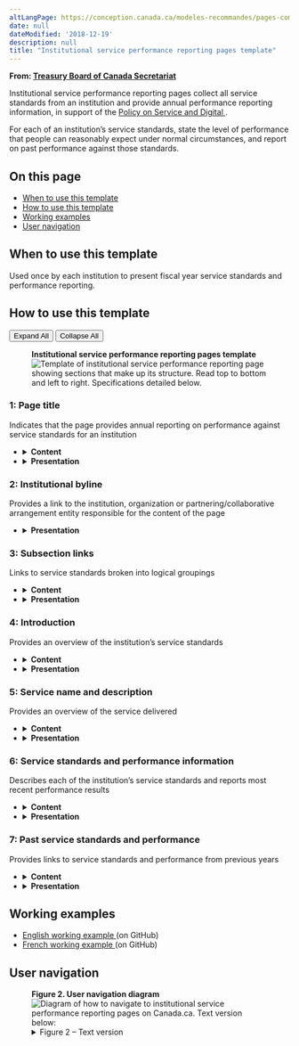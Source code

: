 ```yaml
---
altLangPage: https://conception.canada.ca/modeles-recommandes/pages-comptes-rendu-rendement-services-insitutionnels.html
date: null
dateModified: '2018-12-19'
description: null
title: "Institutional service performance reporting pages template"
---
```



<div>
 <p class="gc-byline">
  <strong>
   From:
   <a href="https://www.canada.ca/en/treasury-board-secretariat.html">
    Treasury
						Board of Canada Secretariat
   </a>
  </strong>
 </p>
 <section>
  <p>
   Institutional service performance reporting pages collect all service standards from an institution and
					provide annual performance reporting information, in support of the
   <a href="https://www.tbs-sct.gc.ca/pol/doc-eng.aspx?id=32603">
    Policy on Service and Digital
   </a>
   .
  </p>
  <p>
   For each of an institution’s service standards, state the level of performance that people can reasonably
					expect under normal circumstances, and report on past performance against those standards.
  </p>
  <section>
   <h2>
    On this page
   </h2>
   <ul>
    <li>
     <a href="#use">
      When to use this template
     </a>
    </li>
    <li>
     <a href="#specifications">
      How to use this template
     </a>
    </li>
    <li>
     <a href="#examples">
      Working examples
     </a>
    </li>
    <li>
     <a href="#navigation">
      User navigation
     </a>
    </li>
   </ul>
  </section>
  <section>
   <h2 id="use">
    When to use this template
   </h2>
   <p>
    Used once by each institution to present fiscal year service standards and performance reporting.
   </p>
  </section>
  <section>
   <h2 id="specifications">
    How to use this template
   </h2>
   <div class="btn-group mrgn-bttm-sm">
    <button class="btn btn-default wb-toggle" data-toggle='{"selector": "details", "parent": "#template-elements", "type": "on"}' type="button">
     Expand
							All
    </button>
    <button class="btn btn-default wb-toggle" data-toggle='{"selector": "details", "parent": "#template-elements", "type": "off"}' type="button">
     Collapse
							All
    </button>
   </div>
   <div class="row">
    <div class="col-lg-6 pull-right">
     <figure class="mrgn-bttm-lg">
      <figcaption class="text-center">
       <b>
        Institutional service performance reporting pages template
       </b>
      </figcaption>
      <img alt="Template of institutional service performance reporting page showing sections that make up its structure. Read top to bottom and left to right. Specifications detailed below." class="full-width" src="../images/service-standards-page-en.jpg"/>
     </figure>
    </div>
    <div class="col-lg-6 pull-left">
     <section id="template-elements">
      <section>
       <h3>
        1: Page title
       </h3>
       <p>
        Indicates that the page provides annual reporting on performance against service standards for an
										institution
       </p>
       <ul class="list-unstyled">
        <li id="element1">
         <details class="mrgn-bttm-sm">
          <summary class="wb-toggle" data-toggle='{"print":"on"}'>
           <strong>
            Content
           </strong>
          </summary>
          <ul>
           <li>
            Title is: [institution name] service performance reporting for fiscal year [year] to
														[year]
           </li>
          </ul>
         </details>
        </li>
        <li id="element2">
         <details class="mrgn-bttm-sm">
          <summary class="wb-toggle" data-toggle='{"print":"on"}'>
           <strong>
            Presentation
           </strong>
          </summary>
          <ul>
           <li>
            must be a unique H1
           </li>
           <li>
            must be the first element on the page
           </li>
          </ul>
         </details>
        </li>
       </ul>
      </section>
      <section>
       <h3>
        2: Institutional byline
       </h3>
       <p>
        Provides a link to the institution, organization or partnering/collaborative arrangement entity
										responsible for the content of the page
       </p>
       <ul class="list-unstyled">
        <li id="element4">
         <details class="mrgn-bttm-sm">
          <summary class="wb-toggle" data-toggle='{"print":"on"}'>
           <strong>
            Presentation
           </strong>
          </summary>
          <ul>
           <li>
            use the
            <a href="../common-design-patterns/institutional-byline.html">
             Institutional
															byline
            </a>
            pattern
           </li>
          </ul>
         </details>
        </li>
       </ul>
      </section>
      <section>
       <h3>
        3: Subsection links
       </h3>
       <p>
        Links to service standards broken into logical groupings
       </p>
       <ul class="list-unstyled">
        <li id="element5">
         <details class="mrgn-bttm-sm">
          <summary class="wb-toggle" data-toggle='{"print":"on"}'>
           <strong>
            Content
           </strong>
          </summary>
          <ul>
           <li>
            use this component when there is a large number of service standards being reported on
           </li>
           <li>
            group subsections logically (for example, by service delivery channel, volume, or type of
														service)
           </li>
           <li>
            the text of each link must exactly match the text of the associated heading
           </li>
          </ul>
         </details>
        </li>
        <li id="element6">
         <details class="mrgn-bttm-sm">
          <summary class="wb-toggle" data-toggle='{"print":"on"}'>
           <strong>
            Presentation
           </strong>
          </summary>
          <ul>
           <li>
            appears below the institutional byline
           </li>
           <li>
            use the
            <a href="../common-design-patterns/in-page-toc.html">
             In-page table of contents
            </a>
            pattern
           </li>
          </ul>
         </details>
        </li>
       </ul>
      </section>
      <section>
       <h3>
        4: Introduction
       </h3>
       <p>
        Provides an overview of the institution’s service standards
       </p>
       <ul class="list-unstyled">
        <li id="element7">
         <details class="mrgn-bttm-sm">
          <summary class="wb-toggle" data-toggle='{"print":"on"}'>
           <strong>
            Content
           </strong>
          </summary>
          <ul>
           <li>
            limit text to 1 or 2 paragraphs
           </li>
           <li>
            written for a grade 6-8 reading level
           </li>
          </ul>
         </details>
        </li>
        <li id="element8">
         <details class="mrgn-bttm-sm">
          <summary class="wb-toggle" data-toggle='{"print":"on"}'>
           <strong>
            Presentation
           </strong>
          </summary>
          <ul>
           <li>
            appears below the page title and byline
           </li>
          </ul>
         </details>
        </li>
       </ul>
      </section>
      <section>
       <h3>
        5: Service name and description
       </h3>
       <p>
        Provides an overview of the service delivered
       </p>
       <ul class="list-unstyled">
        <li id="element9">
         <details class="mrgn-bttm-sm">
          <summary class="wb-toggle" data-toggle='{"print":"on"}'>
           <strong>
            Content
           </strong>
          </summary>
          <ul>
           <li>
            limit text to 1 or 2 paragraphs
           </li>
           <li>
            written for a grade 6-8 reading level
           </li>
          </ul>
         </details>
        </li>
        <li id="element10">
         <details class="mrgn-bttm-sm">
          <summary class="wb-toggle" data-toggle='{"print":"on"}'>
           <strong>
            Presentation
           </strong>
          </summary>
          <ul>
           <li>
            appears at the start of each subsection of the page
           </li>
          </ul>
         </details>
        </li>
       </ul>
      </section>
      <section>
       <h3>
        6: Service standards and performance information
       </h3>
       <p>
        Describes each of the institution’s service standards and reports most recent performance results
       </p>
       <ul class="list-unstyled">
        <li id="element11">
         <details class="mrgn-bttm-sm">
          <summary class="wb-toggle" data-toggle='{"print":"on"}'>
           <strong>
            Content
           </strong>
          </summary>
          <ul>
           <li>
            includes service standards and performance information as per the
            <a href="https://www.tbs-sct.gc.ca/pol/doc-eng.aspx?id=32603">
             Policy on Service and
															Digital
            </a>
           </li>
           <li>
            content should align with the departmental service inventory
           </li>
           <li>
            written for a grade 6-8 reading level
           </li>
           <li>
            for each service standard being reported on, provide standards, targets and performance,
														as follows:
            <ul>
             <li>
              [Service]: name of the service to which the standard applies
              <ul>
               <li>
                Service description: brief plain-language description of the service
               </li>
               <li>
                Our service standard: succinct statement of the standard
               </li>
               <li>
                Our performance target: indicate the quantifiable target
               </li>
               <li>
                Our service performance in [current fiscal year]: indicated the quantified
																		performance
               </li>
              </ul>
             </li>
            </ul>
           </li>
          </ul>
         </details>
        </li>
        <li id="element12">
         <details class="mrgn-bttm-sm">
          <summary class="wb-toggle" data-toggle='{"print":"on"}'>
           <strong>
            Presentation
           </strong>
          </summary>
          <ul>
           <li>
            do not hyphenate words at the end of lines; retain ragged right edge for paragraphs and
														other text blocks
           </li>
          </ul>
         </details>
        </li>
       </ul>
      </section>
      <section>
       <h3>
        7: Past service standards and performance
       </h3>
       <p>
        Provides links to service standards and performance from previous years
       </p>
       <ul class="list-unstyled">
        <li id="element13">
         <details class="mrgn-bttm-sm">
          <summary class="wb-toggle" data-toggle='{"print":"on"}'>
           <strong>
            Content
           </strong>
          </summary>
          <ul>
           <li>
            presents previous years’ performance results (either linked or included directly on the
														page)
           </li>
           <li>
            heading is labeled: “Service performance reports from previous years”
           </li>
           <li>
            the link to each previous year’s page of service standards is labeled: “[institution name]
														service performance reporting for fiscal year [year] to [year]”
           </li>
          </ul>
         </details>
        </li>
        <li id="element14">
         <details class="mrgn-bttm-sm">
          <summary class="wb-toggle" data-toggle='{"print":"on"}'>
           <strong>
            Presentation
           </strong>
          </summary>
          <ul>
           <li>
            appears below the main page content
           </li>
           <li>
            linked pages will apply the institutional service performance reporting page template,
														also ensuring a link to the current year’s institutional service performance reporting page
           </li>
          </ul>
         </details>
        </li>
       </ul>
      </section>
     </section>
    </div>
   </div>
  </section>
  <section>
   <h2 id="examples">
    Working examples
   </h2>
   <ul>
    <li>
     <a href="http://wet-boew.github.io/themes-dist/GCWeb/institutional-service-performance-en.html">
      English
								working example
     </a>
     (on GitHub)
    </li>
    <li>
     <a href="http://wet-boew.github.io/themes-dist/GCWeb/institutional-service-performance-fr.html">
      French
								working example
     </a>
     (on GitHub)
    </li>
   </ul>
  </section>
  <section>
   <h2 id="navigation">
    User navigation
   </h2>
   <figure class="mrgn-bttm-lg">
    <figcaption class="text-center">
     <b>
      Figure 2. User navigation diagram
     </b>
    </figcaption>
    <img alt="Diagram of how to navigate to institutional service performance reporting pages on Canada.ca. Text version below:" class="img-responsive center-block" src="https://www.canada.ca/content/dam/tbs-sct/images/government-communications/canada-content-style-guide/institutional-service-performance-ia-eng.png"/>
    <details>
     <summary class="wb-toggle" data-toggle='{"print":"on"}'>
      Figure 2 – Text version
     </summary>
     <p>
      Institutional service performance reporting pages can be accessed from institutional profiles pages.
     </p>
    </details>
   </figure>
  </section>
 </section>
</div>


